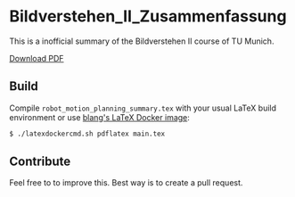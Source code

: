 # Bildverstehen_II_Zusammenfassung
This is a inofficial summary of the Bildverstehen II course of TU Munich.

[Download PDF](https://github.com/hobbeshunter/Bildverstehen_II_Zusammenfassung/raw/master/main.pdf)

## Build

Compile `robot_motion_planning_summary.tex` with your usual LaTeX build environment or use [blang's LaTeX Docker image](https://github.com/blang/latex-docker):

```sh
$ ./latexdockercmd.sh pdflatex main.tex
```

## Contribute

Feel free to to improve this. Best way is to create a pull request.


